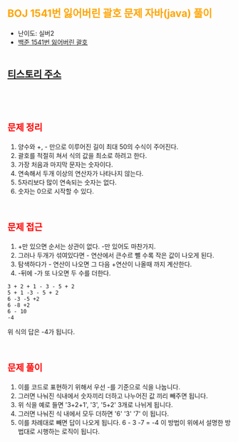 # <span style="color:orange; font-size:17pt; font-weight:bold">BOJ 1541번 잃어버린 괄호 문제 자바(java)  풀이</span>
- 난이도: 실버2
- [백준 1541번 잃어버린 괄호](https://www.acmicpc.net/problem/1541)
<br><br>

## [티스토리 주소](https://hoho325.tistory.com/)
<br><br>

# <span style="color: red; font-size:15pt">문제 정리</span>
1. 양수와 +, - 만으로 이루어진 길이 최대 50의 수식이 주어진다.
2. 괄호를 적절히 쳐서 식의 값을 최소로 하려고 한다.
3. 가장 처음과 마지막 문자는 숫자이다.
4. 연속해서 두개 이상의 연산자가 나타나지 않는다.
5. 5자리보다 많이 연속되는 숫자는 없다.
6. 숫자는 0으로 시작할 수 있다.
<br><br>

# <span style="color: red; font-size:15pt">문제 접근</span>
1. +만 있으면 순서는 상관이 없다. -만 있어도 마찬가지.
2. 그러나 두개가 섞여있다면 - 연산에서 큰수르 뺄 수록 작은 값이 나오게 된다.
3. 탐색하다가 - 연산이 나오면 그 다음 +연산이 나올때 까지 계산한다. 
4. -뒤에 -가 또 나오면 두 수를 더한다.
```
3 + 2 + 1 - 3 - 5 + 2
5 + 1 -3 - 5 + 2
6 -3 -5 +2
6 -8 +2
6 - 10
-4
```
위 식의 답은 -4가 됩니다.
<br><br>

# <span style="color: red; font-size:15pt">문제 풀이</span>
1. 이를 코드로 표현하기 위해서 우선 -를 기준으로 식을 나눕니다.
2. 그러면 나눠진 식내에서 숫자끼리 더하고 나누어진 값 끼리 빼주면 됩니다.
3. 위 식을 예로 들면 '3+2+1', '3', '5+2' 3개로 나뉘게 됩니다.
4. 그러면 나눠진 식 내에서 모두 더하면 '6' '3' '7' 이 됩니다.
5. 이를 차례대로 빼면 답이 나오게 됩니다. 6 - 3 -7 = -4
이 방법이 위에서 설명한 방법대로 시행하는 로직이 됩니다.
<br><br>
